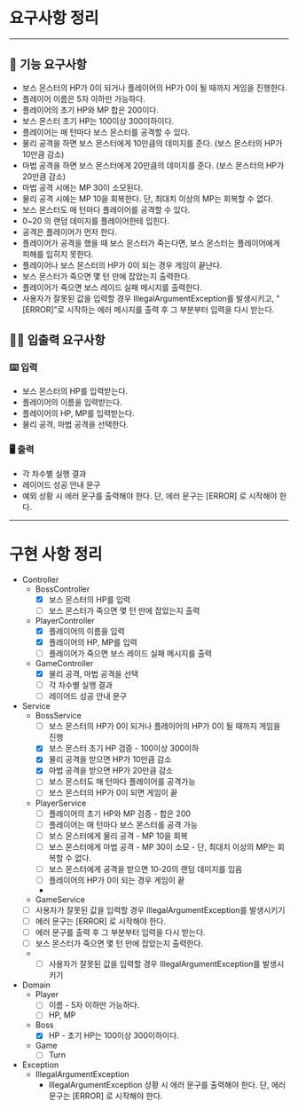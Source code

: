 # 요구사항 정리

---
## 🚀 기능 요구사항
- 보스 몬스터의 HP가 0이 되거나 플레이어의 HP가 0이 될 때까지 게임을 진행한다.
- 플레이어 이름은 5자 이하만 가능하다.
- 플레이어의 초기 HP와 MP 합은 200이다.
- 보스 몬스터 초기 HP는 100이상 300이하이다.
- 플레이어는 매 턴마다 보스 몬스터를 공격할 수 있다.
- 물리 공격을 하면 보스 몬스터에게 10만큼의 데미지를 준다. (보스 몬스터의 HP가 10만큼 감소)
- 마법 공격을 하면 보스 몬스터에게 20만큼의 데미지를 준다. (보스 몬스터의 HP가 20만큼 감소)
- 마법 공격 시에는 MP 30이 소모된다.
- 물리 공격 시에는 MP 10을 회복한다. 단, 최대치 이상의 MP는 회복할 수 없다.
- 보스 몬스터도 매 턴마다 플레이어를 공격할 수 있다.
- 0~20 의 랜덤 데미지를 플레이어한테 입힌다.
- 공격은 플레이어가 먼저 한다.
- 플레이어가 공격을 했을 때 보스 몬스터가 죽는다면, 보스 몬스터는 플레이어에게 피해를 입히지 못한다.
- 플레이어나 보스 몬스터의 HP가 0이 되는 경우 게임이 끝난다.
- 보스 몬스터가 죽으면 몇 턴 만에 잡았는지 출력한다.
- 플레이어가 죽으면 보스 레이드 실패 메시지를 출력한다.
- 사용자가 잘못된 값을 입력할 경우 IllegalArgumentException를 발생시키고, "[ERROR]"로 시작하는 에러 메시지를 출력 후 그 부분부터 입력을 다시 받는다.

## ✍🏻 입출력 요구사항
### ⌨️ 입력
- 보스 몬스터의 HP를 입력받는다.
- 플레이어의 이름을 입력받는다.
- 플레이어의 HP, MP를 입력받는다.
- 물리 공격, 마법 공격을 선택한다.

### 🖥 출력
- 각 차수별 실행 결과
- 레이어드 성공 안내 문구
- 예외 상황 시 에러 문구를 출력해야 한다. 단, 에러 문구는 [ERROR] 로 시작해야 한다. 

---
# 구현 사항 정리
- Controller
  - BossController
    - [x] 보스 몬스터의 HP를 입력
    - [ ] 보스 몬스터가 죽으면 몇 턴 만에 잡았는지 출력
  - PlayerController
    - [x] 플레이어의 이름을 입력
    - [x] 플레이어의 HP, MP를 입력
    - [ ] 플레이어가 죽으면 보스 레이드 실패 메시지를 출력
  - GameController
    - [x] 물리 공격, 마법 공격을 선택
    - [ ] 각 차수별 실행 결과
    - [ ] 레이어드 성공 안내 문구
    
- Service
  - BossService
    - [ ] 보스 몬스터의 HP가 0이 되거나 플레이어의 HP가 0이 될 때까지 게임을 진행
    - [x] 보스 몬스터 초기 HP 검증 - 100이상 300이하
    - [x] 물리 공격을 받으면 HP가 10만큼 감소
    - [x] 마법 공격을 받으면 HP가 20만큼 감소
    - [ ] 보스 몬스터도 매 턴마다 플레이어를 공격가능 
    - [ ] 보스 몬스터의 HP가 0이 되면 게임이 끝
    
  - PlayerService
    - [ ] 플레이어의 초기 HP와 MP 검증 - 합은 200
    - [ ] 플레이어는 매 턴마다 보스 몬스터를 공격 가능
    - [ ] 보스 몬스터에게 물리 공격 - MP 10을 회복
    - [ ] 보스 몬스터에게 마법 공격 - MP 30이 소모 - 단, 최대치 이상의 MP는 회복할 수 없다.
    - [ ] 보스 몬스터에게 공격을 받으면 10-20의 랜덤 데미지를 입음
    - [ ] 플레이어의 HP가 0이 되는 경우 게임이 끝
    - 
  - GameService
  - [ ] 사용자가 잘못된 값을 입력할 경우 IllegalArgumentException를 발생시키기
  - [ ] 에러 문구는 [ERROR] 로 시작해야 한다.
  - [ ] 에러 문구를 출력 후 그 부분부터 입력을 다시 받는다.
  - [ ] 보스 몬스터가 죽으면 몇 턴 만에 잡았는지 출력한다.
  - 
      - [ ] 사용자가 잘못된 값을 입력할 경우 IllegalArgumentException를 발생시키기

- Domain
  - Player
    - [ ] 이름 - 5자 이하만 가능하다.
    - [ ] HP, MP
  - Boss
    - [x] HP - 초기 HP는 100이상 300이하이다.
  - Game
    - [ ] Turn

- Exception
    - IllegalArgumentException
      - IllegalArgumentException 상황 시 에러 문구를 출력해야 한다. 단, 에러 문구는 [ERROR] 로 시작해야 한다.
      